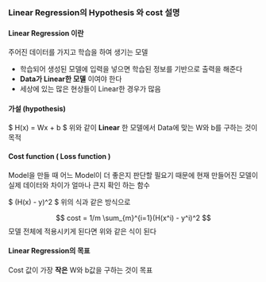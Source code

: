 ### Linear Regression의 Hypothesis 와 cost 설명

#### Linear Regression 이란
주어진 데이터를 가지고 학습을 하여 생기는 모델
* 학습되어 생성된 모델에 입력을 넣으면 학습된 정보를 기반으로 출력을 해준다
* **Data가 Linear한 모델** 이여야 한다
* 세상에 있는 많은 현상들이 Linear한 경우가 많음

#### 가설 (hypothesis)
$ H(x) = Wx + b $
위와 같이 **Linear** 한 모델에서 Data에 맞는 W와 b를 구하는 것이 목적

#### Cost function ( Loss function )
Model을 만들 때 어느 Model이 더 좋은지 판단할 필요기 때문에
현재 만들어진 모델이 실제 데이터와 차이가 얼마나 큰지 확인 하는 함수

$ (H(x) - y)^2 $
위의 식과 같은 방식으로

$$ cost = 1/m \sum_{m}^{i=1}(H(x^i) - y^i)^2 $$
모델 전체에 적용시키게 된다면 위와 같은 식이 된다

#### Linear Regression의 목표
Cost 값이 가장 **작은** W와 b값을 구하는 것이 목표

